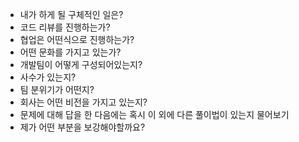 - 내가 하게 될 구체적인 일은?
- 코드 리뷰를 진행하는가?
- 협업은 어떤식으로 진행하는가?
- 어떤 문화를 가지고 있는가?
- 개발팀이 어떻게 구성되어있는지?
- 사수가 있는지?
- 팀 분위기가 어떤지?
- 회사는 어떤 비전을 가지고 있는지?
- 문제에 대해 답을 한 다음에는 혹시 이 외에 다른 풀이법이 있는지 물어보기
- 제가 어떤 부분을 보강해야할까요?